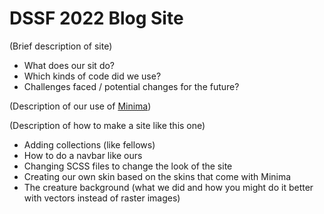 # DSSF 2022 Blog Site

(Brief description of site)
- What does our sit do?
- Which kinds of code did we use?
- Challenges faced / potential changes for the future?

(Description of our use of [Minima](https://github.com/jekyll/minima))

(Description of how to make a site like this one)
- Adding collections (like fellows)
- How to do a navbar like ours
- Changing SCSS files to change the look of the site
- Creating our own skin based on the skins that come with Minima
- The creature background (what we did and how you might do it better with vectors instead of raster images)
